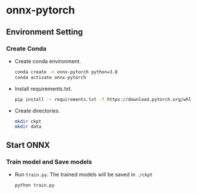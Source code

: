 # onnx-pytorch

## Environment Setting

### Create Conda
* Create conda environment.

    ```bash
    conda create -n onnx-pytorch python=3.8
    conda activate onnx-pytorch
    ```

* Install requirements.txt.

    ```bash
    pip install -r requirements.txt -f https://download.pytorch.org/whl/torch_stable.html
    ```

* Create directories.
    
    ```bash
    mkdir ckpt
    mkdir data
    ```

## Start ONNX

### Train model and Save models

* Run `train.py`. The trained models will be saved in ``./ckpt`` 

    ```bash
    python train.py
    ```
